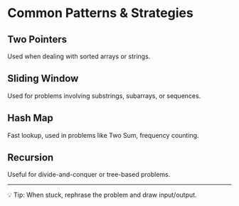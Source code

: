 # Common Patterns & Strategies

## Two Pointers
Used when dealing with sorted arrays or strings.

## Sliding Window
Used for problems involving substrings, subarrays, or sequences.

## Hash Map
Fast lookup, used in problems like Two Sum, frequency counting.

## Recursion
Useful for divide-and-conquer or tree-based problems.

---

💡 Tip: When stuck, rephrase the problem and draw input/output.
